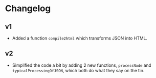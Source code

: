 # Changelog

## v1
* Added a function `compile2html` which transforms JSON into HTML.

## v2
* Simplified the code a bit by adding 2 new functions, `processNode` and 
`typicalProcessingOfJSON`, which both do what they say on the tin.